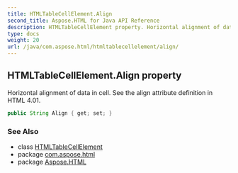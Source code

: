 ```yaml
---
title: HTMLTableCellElement.Align
second_title: Aspose.HTML for Java API Reference
description: HTMLTableCellElement property. Horizontal alignment of data in cell. See the align attribute definition in HTML 4.01
type: docs
weight: 20
url: /java/com.aspose.html/htmltablecellelement/align/
---
```

## HTMLTableCellElement.Align property

Horizontal alignment of data in cell. See the align attribute definition in HTML 4.01.

```java
public String Align { get; set; }
```

### See Also

* class [HTMLTableCellElement](../)
* package [com.aspose.html](../../htmltablecellelement/)
* package [Aspose.HTML](../../../)
